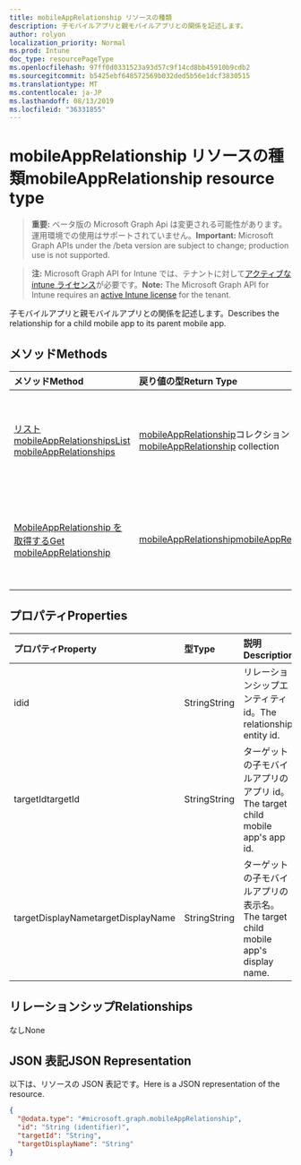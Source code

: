 ```yaml
---
title: mobileAppRelationship リソースの種類
description: 子モバイルアプリと親モバイルアプリとの関係を記述します。
author: rolyon
localization_priority: Normal
ms.prod: Intune
doc_type: resourcePageType
ms.openlocfilehash: 97ff0d0331523a93d57c9f14cd8bb45910b9cdb2
ms.sourcegitcommit: b5425ebf648572569b032ded5b56e1dcf3830515
ms.translationtype: MT
ms.contentlocale: ja-JP
ms.lasthandoff: 08/13/2019
ms.locfileid: "36331855"
---
```

# <a name="mobileapprelationship-resource-type"></a><span data-ttu-id="1f131-103">mobileAppRelationship リソースの種類</span><span class="sxs-lookup"><span data-stu-id="1f131-103">mobileAppRelationship resource type</span></span>

> <span data-ttu-id="1f131-104">**重要:** ベータ版の Microsoft Graph Api は変更される可能性があります。運用環境での使用はサポートされていません。</span><span class="sxs-lookup"><span data-stu-id="1f131-104">**Important:** Microsoft Graph APIs under the /beta version are subject to change; production use is not supported.</span></span>

> <span data-ttu-id="1f131-105">**注:** Microsoft Graph API for Intune では、テナントに対して[アクティブな intune ライセンス](https://go.microsoft.com/fwlink/?linkid=839381)が必要です。</span><span class="sxs-lookup"><span data-stu-id="1f131-105">**Note:** The Microsoft Graph API for Intune requires an [active Intune license](https://go.microsoft.com/fwlink/?linkid=839381) for the tenant.</span></span>

<span data-ttu-id="1f131-106">子モバイルアプリと親モバイルアプリとの関係を記述します。</span><span class="sxs-lookup"><span data-stu-id="1f131-106">Describes the relationship for a child mobile app to its parent mobile app.</span></span>

## <a name="methods"></a><span data-ttu-id="1f131-107">メソッド</span><span class="sxs-lookup"><span data-stu-id="1f131-107">Methods</span></span>
|<span data-ttu-id="1f131-108">メソッド</span><span class="sxs-lookup"><span data-stu-id="1f131-108">Method</span></span>|<span data-ttu-id="1f131-109">戻り値の型</span><span class="sxs-lookup"><span data-stu-id="1f131-109">Return Type</span></span>|<span data-ttu-id="1f131-110">説明</span><span class="sxs-lookup"><span data-stu-id="1f131-110">Description</span></span>|
|:---|:---|:---|
|[<span data-ttu-id="1f131-111">リスト mobileAppRelationships</span><span class="sxs-lookup"><span data-stu-id="1f131-111">List mobileAppRelationships</span></span>](../api/intune-apps-mobileapprelationship-list.md)|<span data-ttu-id="1f131-112">[mobileAppRelationship](../resources/intune-apps-mobileapprelationship.md)コレクション</span><span class="sxs-lookup"><span data-stu-id="1f131-112">[mobileAppRelationship](../resources/intune-apps-mobileapprelationship.md) collection</span></span>|<span data-ttu-id="1f131-113">[MobileAppRelationship](../resources/intune-apps-mobileapprelationship.md)オブジェクトのプロパティとリレーションシップをリストします。</span><span class="sxs-lookup"><span data-stu-id="1f131-113">List properties and relationships of the [mobileAppRelationship](../resources/intune-apps-mobileapprelationship.md) objects.</span></span>|
|[<span data-ttu-id="1f131-114">MobileAppRelationship を取得する</span><span class="sxs-lookup"><span data-stu-id="1f131-114">Get mobileAppRelationship</span></span>](../api/intune-apps-mobileapprelationship-get.md)|[<span data-ttu-id="1f131-115">mobileAppRelationship</span><span class="sxs-lookup"><span data-stu-id="1f131-115">mobileAppRelationship</span></span>](../resources/intune-apps-mobileapprelationship.md)|<span data-ttu-id="1f131-116">[MobileAppRelationship](../resources/intune-apps-mobileapprelationship.md)オブジェクトのプロパティとリレーションシップを読み取ります。</span><span class="sxs-lookup"><span data-stu-id="1f131-116">Read properties and relationships of the [mobileAppRelationship](../resources/intune-apps-mobileapprelationship.md) object.</span></span>|

## <a name="properties"></a><span data-ttu-id="1f131-117">プロパティ</span><span class="sxs-lookup"><span data-stu-id="1f131-117">Properties</span></span>
|<span data-ttu-id="1f131-118">プロパティ</span><span class="sxs-lookup"><span data-stu-id="1f131-118">Property</span></span>|<span data-ttu-id="1f131-119">型</span><span class="sxs-lookup"><span data-stu-id="1f131-119">Type</span></span>|<span data-ttu-id="1f131-120">説明</span><span class="sxs-lookup"><span data-stu-id="1f131-120">Description</span></span>|
|:---|:---|:---|
|<span data-ttu-id="1f131-121">id</span><span class="sxs-lookup"><span data-stu-id="1f131-121">id</span></span>|<span data-ttu-id="1f131-122">String</span><span class="sxs-lookup"><span data-stu-id="1f131-122">String</span></span>|<span data-ttu-id="1f131-123">リレーションシップエンティティ id。</span><span class="sxs-lookup"><span data-stu-id="1f131-123">The relationship entity id.</span></span>|
|<span data-ttu-id="1f131-124">targetId</span><span class="sxs-lookup"><span data-stu-id="1f131-124">targetId</span></span>|<span data-ttu-id="1f131-125">String</span><span class="sxs-lookup"><span data-stu-id="1f131-125">String</span></span>|<span data-ttu-id="1f131-126">ターゲットの子モバイルアプリのアプリ id。</span><span class="sxs-lookup"><span data-stu-id="1f131-126">The target child mobile app's app id.</span></span>|
|<span data-ttu-id="1f131-127">targetDisplayName</span><span class="sxs-lookup"><span data-stu-id="1f131-127">targetDisplayName</span></span>|<span data-ttu-id="1f131-128">String</span><span class="sxs-lookup"><span data-stu-id="1f131-128">String</span></span>|<span data-ttu-id="1f131-129">ターゲットの子モバイルアプリの表示名。</span><span class="sxs-lookup"><span data-stu-id="1f131-129">The target child mobile app's display name.</span></span>|

## <a name="relationships"></a><span data-ttu-id="1f131-130">リレーションシップ</span><span class="sxs-lookup"><span data-stu-id="1f131-130">Relationships</span></span>
<span data-ttu-id="1f131-131">なし</span><span class="sxs-lookup"><span data-stu-id="1f131-131">None</span></span>

## <a name="json-representation"></a><span data-ttu-id="1f131-132">JSON 表記</span><span class="sxs-lookup"><span data-stu-id="1f131-132">JSON Representation</span></span>
<span data-ttu-id="1f131-133">以下は、リソースの JSON 表記です。</span><span class="sxs-lookup"><span data-stu-id="1f131-133">Here is a JSON representation of the resource.</span></span>
<!-- {
  "blockType": "resource",
  "keyProperty": "id",
  "@odata.type": "microsoft.graph.mobileAppRelationship"
}
-->
``` json
{
  "@odata.type": "#microsoft.graph.mobileAppRelationship",
  "id": "String (identifier)",
  "targetId": "String",
  "targetDisplayName": "String"
}
```



